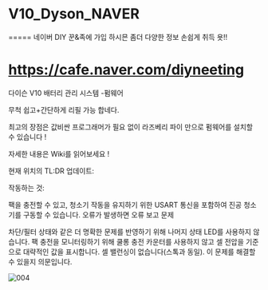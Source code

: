 # V10_Dyson_NAVER

=====
네이버 DIY 꾼&족에 가입 하시믄 
좀더 다양한 정보 손쉽게 취득 욧!!

https://cafe.naver.com/diyneeting
===


다이슨 V10 배터리 관리 시스템 -펌웨어

무척 쉽고+간단하게 리필 가능 합네다.

최고의 장점은 값비싼 프로그래머가 필요 없이 
라즈베리 파이 만으로 펌웨어를 설치할 수 있습니다 !

자세한 내용은 Wiki를 읽어보세요 !

현재 위치의 TL:DR 업데이트:

작동하는 것:

팩을 충전할 수 있고, 청소기 작동을 유지하기 위한 USART 통신을 포함하여 진공 청소기를 구동할 수 있습니다.
오류가 발생하면 오류 보고
문제

차단/필터 상태와 같은 더 명확한 문제를 반영하기 위해 나머지 상태 LED를 사용하지 않습니다.
팩 충전을 모니터링하기 위해 쿨롱 충전 카운터를 사용하지 않고 셀 전압을 기준으로 대략적인 값을 표시합니다.
셀 밸런싱이 없습니다(스톡과 동일). 이 문제를 해결할 수 있을지 의문입니다.

![004](https://github.com/ktaejung01/V10_Dyson_NAVER/assets/83075594/5d19f46b-97f1-47d6-88e4-a099393d0503)
